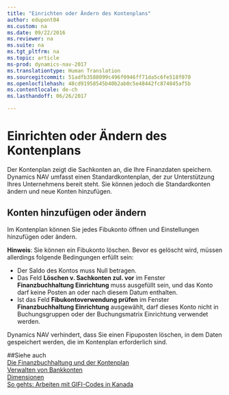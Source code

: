 ```yaml
---
title: "Einrichten oder Ändern des Kontenplans"
author: edupont04
ms.custom: na
ms.date: 09/22/2016
ms.reviewer: na
ms.suite: na
ms.tgt_pltfrm: na
ms.topic: article
ms-prod: dynamics-nav-2017
ms.translationtype: Human Translation
ms.sourcegitcommit: 51adfb3588099c496f0946ff71da5c6fe518f070
ms.openlocfilehash: 48cd91958545b40b2ab0c5e48442fc874845af5b
ms.contentlocale: de-ch
ms.lasthandoff: 06/26/2017

---
```


# <a name="set-up-or-change-the-chart-of-accounts"></a>Einrichten oder Ändern des Kontenplans
Der Kontenplan zeigt die Sachkonten an, die Ihre Finanzdaten speichern. Dynamics NAV umfasst einen Standardkontenplan, der zur Unterstützung Ihres Unternehmens bereit steht.
Sie können jedoch die Standardkonten ändern und neue Konten hinzufügen.  

## <a name="adding-or-changing-accounts"></a>Konten hinzufügen oder ändern
Im Kontenplan können Sie jedes Fibukonto öffnen und Einstellungen hinzufügen oder ändern.

**Hinweis**: Sie können ein Fibukonto löschen. Bevor es gelöscht wird, müssen allerdings folgende Bedingungen erfüllt sein:  
- Der Saldo des Kontos muss Null betragen.  
- Das Feld **Löschen v. Sachkonten zul. vor** im Fenster **Finanzbuchhaltung Einrichtung** muss ausgefüllt sein, und das Konto darf keine Posten an oder nach diesem Datum enthalten.  
- Ist das Feld **Fibukontoverwendung prüfen** im Fenster **Finanzbuchhaltung Einrichtung** ausgewählt, darf dieses Konto nicht in Buchungsgruppen oder der Buchungsmatrix Einrichtung verwendet werden.  

Dynamics NAV verhindert, dass Sie einen Fipuposten löschen, in dem Daten gespeichert werden, die im Kontenplan erforderlich sind.  

##<a name="see-also"></a>Siehe auch  
[Die Finanzbuchhaltung und der Kontenplan](finance-setup-general-ledger.md)  
[Verwalten von Bankkonten](bank-manage-bank-accounts.md)  
[Dimensionen](finance-setup-dimensions.md)  
[So gehts: Arbeiten mit GIFI-Codes in Kanada](ca-finance-setup-work-GiFI-codes.md)

